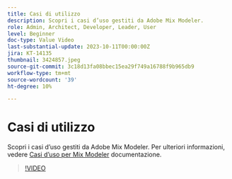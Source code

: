 ```yaml
---
title: Casi di utilizzo
description: Scopri i casi d’uso gestiti da Adobe Mix Modeler.
role: Admin, Architect, Developer, Leader, User
level: Beginner
doc-type: Value Video
last-substantial-update: 2023-10-11T00:00:00Z
jira: KT-14135
thumbnail: 3424857.jpeg
source-git-commit: 3c18d13fa08bbec15ea29f749a16788f9b965db9
workflow-type: tm+mt
source-wordcount: '39'
ht-degree: 10%

---
```



# Casi di utilizzo

Scopri i casi d’uso gestiti da Adobe Mix Modeler. Per ulteriori informazioni, vedere [Casi d’uso per Mix Modeler](https://experienceleague.adobe.com/docs/mix-modeler/using/get-started/workflow.html) documentazione.

>[!VIDEO](https://video.tv.adobe.com/v/3424857?learn=on)